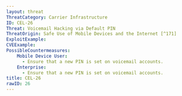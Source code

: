 ```yaml
---
layout: threat
ThreatCategory: Carrier Infrastructure
ID: CEL-26
Threat: Voicemail Hacking via Default PIN
ThreatOrigin: Safe Use of Mobile Devices and the Internet [^171]
ExploitExample:
CVEExample:
PossibleCountermeasures:
    Mobile Device User:
      - Ensure that a new PIN is set on voicemail accounts.
    Enterprise:
      - Ensure that a new PIN is set on voicemail accounts.
title: CEL-26
rawID: 26
---
```

